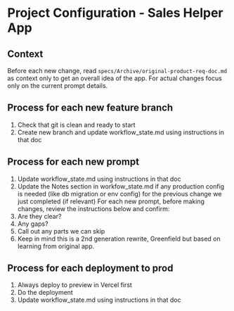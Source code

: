 # Project Configuration - Sales Helper App

## Context
Before each new change, read `specs/Archive/original-product-req-doc.md` as context only to get an overall idea of the app. For actual changes focus only on the current prompt details.


## Process for each new feature branch
1. Check that git is clean and ready to start 
2. Create new branch and update workflow_state.md using instructions in that doc

## Process for each new prompt
1. Update workflow_state.md using instructions in that doc
2. Update the Notes section in workfow_state.md if any production config is needed (like db migration or env config) for the previous change we just completed (if relevant)
For each new prompt, before making changes, review the instructions below and confirm:
1. Are they clear?
2. Any gaps?  
3. Call out any parts we can skip
4. Keep in mind this is a 2nd generation rewrite, Greenfield but based on learning from original app.


## Process for each deployment to prod
1. Always deploy to preview in Vercel first
2. Do the deployment
3. Update workflow_state.md using instructions in that doc



